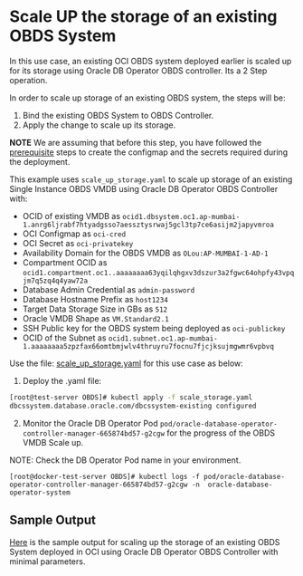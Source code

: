 # Scale UP the storage of an existing OBDS System

In this use case, an existing OCI OBDS system deployed earlier is scaled up for its storage using Oracle DB Operator OBDS controller. Its a 2 Step operation.

In order to scale up storage of an existing OBDS system, the steps will be:

1. Bind the existing OBDS System to OBDS Controller.
2. Apply the change to scale up its storage.

**NOTE** We are assuming that before this step, you have followed the [prerequisite](./../README.md#prerequsites-to-deploy-a-dbcs-system-using-oracle-db-operator-dbcs-controller) steps to create the configmap and the secrets required during the deployment.

This example uses `scale_up_storage.yaml` to scale up storage of an existing Single Instance OBDS VMDB using Oracle DB Operator OBDS Controller with:

- OCID of existing VMDB as `ocid1.dbsystem.oc1.ap-mumbai-1.anrg6ljrabf7htyadgsso7aessztysrwaj5gcl3tp7ce6asijm2japyvmroa`
- OCI Configmap as `oci-cred`  
- OCI Secret as `oci-privatekey`  
- Availability Domain for the OBDS VMDB as `OLou:AP-MUMBAI-1-AD-1`  
- Compartment OCID as `ocid1.compartment.oc1..aaaaaaaa63yqilqhgxv3dszur3a2fgwc64ohpfy43vpqjm7q5zq4q4yaw72a`  
- Database Admin Credential as `admin-password`  
- Database Hostname Prefix as `host1234`  
- Target Data Storage Size in GBs as `512`
- Oracle VMDB Shape as `VM.Standard2.1`  
- SSH Public key for the OBDS system being deployed as `oci-publickey`  
- OCID of the Subnet as `ocid1.subnet.oc1.ap-mumbai-1.aaaaaaaa5zpzfax66omtbmjwlv4thruyru7focnu7fjcjksujmgwmr6vpbvq`  


Use the file: [scale_up_storage.yaml](./scale_up_storage.yaml) for this use case as below:

1. Deploy the .yaml file:  
```sh
[root@test-server OBDS]# kubectl apply -f scale_storage.yaml
dbcssystem.database.oracle.com/dbcssystem-existing configured
```

2. Monitor the Oracle DB Operator Pod `pod/oracle-database-operator-controller-manager-665874bd57-g2cgw` for the progress of the OBDS VMDB Scale up. 

NOTE: Check the DB Operator Pod name in your environment.

```
[root@docker-test-server OBDS]# kubectl logs -f pod/oracle-database-operator-controller-manager-665874bd57-g2cgw -n  oracle-database-operator-system
```

## Sample Output

[Here](./scale_up_storage_sample_output.log) is the sample output for scaling up the storage of an existing OBDS System deployed in OCI using Oracle DB Operator OBDS Controller with minimal parameters.
